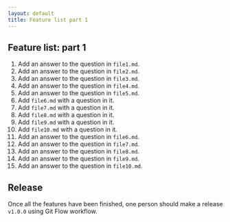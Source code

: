 ```yaml
---
layout: default
title: Feature list part 1
---
```


## Feature list: part 1

1. Add an answer to the question in `file1.md`.
2. Add an answer to the question in `file2.md`.
3. Add an answer to the question in `file3.md`.
4. Add an answer to the question in `file4.md`.
5. Add an answer to the question in `file5.md`.
6. Add `file6.md` with a question in it.
7. Add `file7.md` with a question in it.
8. Add `file8.md` with a question in it.
9. Add `file9.md` with a question in it.
10. Add `file10.md` with a question in it.
11. Add an answer to the question in `file6.md`.
12. Add an answer to the question in `file7.md`.
13. Add an answer to the question in `file8.md`.
14. Add an answer to the question in `file9.md`.
15. Add an answer to the question in `file10.md`.

## Release

Once all the features have been finished, one person should make a release `v1.0.0` using Git Flow workflow.

